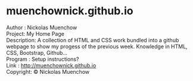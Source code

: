 # muenchownick.github.io

Author : Nickolas Muenchow<br>
Project: My Home Page<br>
Description: A collection of HTML and CSS work bundled into a github webpage to show my progess of the previous week. Knowledge in HTML, CSS, Bootstrap, Github...<br>
Program : Setup instructions?<br>
Link : http://muenchownick.github.io<br>
Copyright: © Nickolas Muenchow
